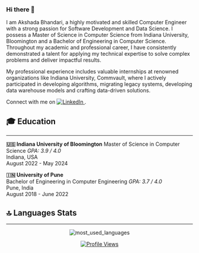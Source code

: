
### Hi there 👋

<!--
**akshada2712/akshada2712** is a ✨ _special_ ✨ repository because its `README.md` (this file) appears on your GitHub profile.

Here are some ideas to get you started:

- 🔭 I’m currently working on ...
- 🌱 I’m currently learning ...
- 👯 I’m looking to collaborate on ...
- 🤔 I’m looking for help with ...
- 💬 Ask me about ...
- 📫 How to reach me: ...
- 😄 Pronouns: ...
- ⚡ Fun fact: ...
-->

<!-- <div align="center">
<h2> 𝐇𝐞𝐥𝐥𝐨 𝐭𝐡𝐞𝐫𝐞, 𝐟𝐞𝐥𝐥𝐨𝐰 <𝚍𝚎𝚟𝚎𝚕𝚘𝚙𝚎𝚛𝚜/>! <img src="https://github.com/Sushma-Nandiyawar/Sushma-Nandiyawar/blob/main/Hi.gif" width="30"></h2>
</div> --> 
    
<!-- <h2>Hi there 👋</h2> -->
<p>
    I am Akshada Bhandari, a highly motivated and skilled Computer Engineer with a strong passion for Software Development and Data Science. I possess a Master of Science in Computer Science from Indiana University, Bloomington and a Bachelor of Engineering in Computer Science. Throughout my academic and professional career, I have consistently demonstrated a talent for applying my technical expertise to solve complex problems and deliver impactful results.
</p>
<p>
    My professional experience includes valuable internships at renowned organizations like Indiana University, Commvault, where I actively participated in developing algorithms, migrating legacy systems, developing data warehouse models and crafting data-driven solutions.
</p>
<!-- <p>
    I am eager to leverage my passion for "Crafting code and insights into impactful solutions: where software development meets data analytics excellence". With expertise in algorithms, machine learning, and visualization, I bring a unique blend of technical powers and creative problem-solving to the table. 
</p> -->
<p>
    Connect with me on 
    <a href="https://www.linkedin.com/in/akshadabhandari/" target="_blank">
        <img src="https://img.shields.io/badge/LinkedIn-0077B5?logo=linkedin&logoColor=white" alt="LinkedIn">
    </a>.
</p>
<h2>🎓 Education</h2>
<hr>
<p>
    <strong>🇺🇸 Indiana University of Bloomington</strong>
    Master of Science in Computer Science
  <em>GPA: 3.9 / 4.0</em>
    <br>
    Indiana, USA
    <br>
    August 2022 - May 2024
</p>
<p>
    <strong>🇮🇳 University of Pune</strong>
    <br>
    Bachelor of Engineering in Computer Engineering
    <em>GPA: 3.7 / 4.0</em>
    <br>
    Pune, India
    <br>
    August 2018 - June 2022
</p>
<!-- <summary>
  <h2>🛠️ Technical Skills</h2>
  <hr>
</summary>
<h3>👩🏻‍💻 Programming and Markup Languages</h3>
<p>
    <a href="#"><img alt="Python" src="https://img.shields.io/badge/Python-14354C.svg?logo=python&logoColor=white"></a>
    <a href="#"><img alt="Java" src="https://custom-icon-badges.demolab.com/badge/Java-007396.svg?logo=java&logoColor=white"></a>
    <a href="#"><img alt="C#" src="https://img.shields.io/badge/C%23-239120.svg?logo=c-sharp&logoColor=white"></a>
    <a href="#"><img alt="YAML" src="https://img.shields.io/badge/YAML-000000.svg?logo=yaml&logoColor=white"></a>
    <a href="#"><img alt="C/C++" src="https://img.shields.io/badge/C%2FC%2B%2B-00599C.svg?logo=c%2B%2B&logoColor=white"></a>
    <a href="#"><img alt="HTML" src="https://img.shields.io/badge/HTML-E34F26.svg?logo=html5&logoColor=white"></a>
    <a href="#"><img alt="CSS" src="https://img.shields.io/badge/CSS-1572B6.svg?logo=css3&logoColor=white"></a>
    <a href="#"><img alt="JavaScript" src="https://img.shields.io/badge/JavaScript-F7DF1E.svg?logo=javascript&logoColor=black"></a>
    <a href="#"><img alt="GoLang" src="https://img.shields.io/badge/GoLang-00ADD8.svg?logo=go&logoColor=white"></a>
</p>
<h3>🧰 Developer Tools</h3>
<p>
    <a href="#"><img alt="VS Code" src="https://img.shields.io/badge/VS_Code-007ACC.svg?logo=visual-studio-code&logoColor=white"></a>
    <a href="#"><img alt="Postman" src="https://img.shields.io/badge/Postman-FF6C37.svg?logo=postman&logoColor=white"></a>
    <a href="#"><img alt="Jira" src="https://img.shields.io/badge/Jira-0052CC.svg?logo=jira&logoColor=white"></a>
    <a href="#"><img alt="Bash" src="https://img.shields.io/badge/Bash-4EAA25.svg?logo=gnu-bash&logoColor=white"></a>
    <a href="#"><img alt="Powershell" src="https://img.shields.io/badge/Powershell-5391FE.svg?logo=powershell&logoColor=white"></a>
    <a href="#"><img alt="Swagger" src="https://img.shields.io/badge/Swagger-85EA2D.svg?logo=swagger&logoColor=white"></a>
    <a href="#"><img alt="Azure Dashboards" src="https://img.shields.io/badge/Azure_Dashboards-0089D6.svg?logo=microsoft-azure&logoColor=white"></a>
</p>
<h3>☁️ Cloud Technologies</h3>
<p>
    <a href="#"><img alt="AWS" src="https://img.shields.io/badge/AWS-232F3E.svg?logo=amazon-aws&logoColor=white"></a>
    <a href="#"><img alt="Azure" src="https://img.shields.io/badge/Azure-0089D6.svg?logo=microsoft-azure&logoColor=white"></a>
    <a href="#"><img alt="Kubernetes" src="https://img.shields.io/badge/Kubernetes-326CE5.svg?logo=kubernetes&logoColor=white"></a>
    <a href="#"><img alt="Docker" src="https://img.shields.io/badge/Docker-2496ED.svg?logo=docker&logoColor=white"></a>
    <a href="#"><img alt="Helm" src="https://img.shields.io/badge/Helm-277A9F.svg?logo=helm&logoColor=white"></a>
    <a href="#"><img alt="Circle CI" src="https://img.shields.io/badge/Circle_CI-343434.svg?logo=circleci&logoColor=white"></a>
    <a href="#"><img alt="Terraform" src="https://img.shields.io/badge/Terraform-623CE4.svg?logo=terraform&logoColor=white"></a>
    <a href="#"><img alt="GitHub Actions" src="https://img.shields.io/badge/GitHub_Actions-2088FF.svg?logo=github-actions&logoColor=white"></a>
    <a href="#"><img alt="Podman" src="https://img.shields.io/badge/Podman-881D0D.svg?logo=podman&logoColor=white"></a>
    <a href="#"><img alt="ContainerSSH" src="https://img.shields.io/badge/ContainerSSH-28AA35.svg?logo=containerssh&logoColor=white"></a>
    <a href="#"><img alt="Jenkins" src="https://img.shields.io/badge/Jenkins-D24939.svg?logo=jenkins&logoColor=white"></a>
    <a href="#"><img alt="Puppet" src="https://img.shields.io/badge/Puppet-FFAE1A.svg?logo=puppet&logoColor=white"></a>
</p>
<h3>🧩 Technologies & Frameworks</h3>
<p>
    <a href="#"><img alt="Linux" src="https://img.shields.io/badge/Linux-FCC624.svg?logo=linux&logoColor=black"></a>
    <a href="#"><img alt="Git" src="https://img.shields.io/badge/Git-F05032.svg?logo=git&logoColor=white"></a>
    <a href="#"><img alt="Power BI" src="https://img.shields.io/badge/Power_BI-F2C811.svg?logo=power-bi&logoColor=black"></a>
    <a href="#"><img alt="Tableau" src="https://img.shields.io/badge/Tableau-E97627.svg?logo=tableau&logoColor=white"></a>
    <a href="#"><img alt="SSRS" src="https://img.shields.io/badge/SSRS-FF0000.svg?logo=microsoft&logoColor=white"></a>
    <a href="#"><img alt="REST" src="https://img.shields.io/badge/REST-61DAFB.svg?logo=rest&logoColor=black"></a>
    <a href="#"><img alt="Log4J" src="https://img.shields.io/badge/Log4J-8F1D21.svg?logo=apache&logoColor=white"></a>
    <a href="#"><img alt="Apache Tomcat" src="https://img.shields.io/badge/Apache_Tomcat-F8DC75.svg?logo=apache&logoColor=black"></a>
    <a href="#"><img alt="Agile Framework" src="https://img.shields.io/badge/Agile_Framework-009FDA.svg?logo=agile&logoColor=white"></a>
</p>
<h3>📊 Database Management</h3>
<p>
    <a href="#"><img alt="MongoDB" src="https://img.shields.io/badge/MongoDB-47A248.svg?logo=mongodb&logoColor=white"></a>
    <a href="#"><img alt="SQL" src="https://custom-icon-badges.demolab.com/badge/SQL-025E8C.svg?logo=database&logoColor=white"></a>
</p>
<h2>🏆 Certifications</h2>
<hr>
<p>
    <a href="https://www.credly.com/badges/9b97ecf4-64cf-4130-aef5-c365c738e435/public_url" target="_blank">
        <img alt="AZ-900" src="https://img.shields.io/badge/AZ_900-Azure_Fundamentals-FFD700?logo=microsoft-azure&logoColor=white">
        &rarr;
    </a>
</p>
<p>
    <a href="https://www.credly.com/badges/8dd62112-4516-4c48-938a-de804cfe59c1/public_url" target="_blank">
        <img alt="SC-900" src="https://img.shields.io/badge/SC_900-Security_Compliance_and_Identity_Fundamentals-FFD700?logo=security&logoColor=white">
        &rarr;
    </a>
</p>
<p>
    <a href="https://www.credly.com/badges/8882e8d3-379f-4a0b-9eb3-68ff35a55542/public_url" target="_blank">
        <img alt="DP-900" src="https://img.shields.io/badge/DP_900-Azure_Data_Fundamentals-FFD700?logo=data&logoColor=white">
        &rarr;
    </a>
</p> -->
<!-- <h2>📈 GitHub Stats</h2>
<hr>
<p align="center">
    <img width="48%" src="https://github-readme-stats.vercel.app/api?username=Sushma-Nandiyawar&show_icons=true&theme=dark" />
    <img width="48%" src="https://github-readme-streak-stats.herokuapp.com/?user=Sushma-Nandiyawar&theme=dark&hide_border=true" />
</p> -->
<h2>🔝 Languages Stats</h2>
<hr>
<p align="center">
<img alt="most_used_languages" src="https://github-readme-stats.vercel.app/api/top-langs/?username=akshada2712&layout=compact&theme=dark&langs_count=10" />
<div align="center">
    <a href="#">
        <img alt="Profile Views" src="https://komarev.com/ghpvc/?username=Sushma-Nandiyawar&color=lightgrey&style=plastic&&label=Profile+Views">
    </a>
</div>
<!-- <details>
 <summary><h2>👩🏻‍💻 Sushma's Coding Journey</h2></summary> I -->
